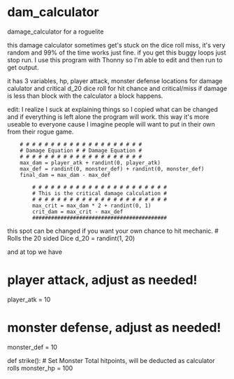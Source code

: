 
# dam_calculator
damage_calculator for a roguelite

this damage calculator sometimes get's stuck on the dice roll miss, it's very random and 99% of the time works just fine.  if you get this buggy loops just stop run.  I use this program with Thonny so I'm able to edit and then run to get output.

it has 3 variables, hp, player attack, monster defense
locations for damage calulator and critical
d_20 dice roll for hit chance and critical/miss
if damage is less than block with the calculator a block happens.


edit: I realize I suck at explaining things so I copied what can be changed and if everything is left alone the program will work. this way it's more useable to everyone cause I imagine people will want to put in their own from their rogue game. 

        # # # # # # # # # # # # # # # # # # # #
        # Damage Equation # # Damage Equation #
        # # # # # # # # # # # # # # # # # # # #            
        max_dam = player_atk + randint(0, player_atk)            
        max_def = randint(0, monster_def) + randint(0, monster_def)                    
        final_dam = max_dam - max_def

            # # # # # # # # # # # # # # # # # # # # # #
            # This is the critical damage calculation #
            # # # # # # # # # # # # # # # # # # # # # #
            max_crit = max_dam * 2 + randint(0, 1)
            crit_dam = max_crit - max_def                
            ###########################################

this spot can be changed if you want your own chance to hit mechanic.
    # Rolls the 20 sided Dice
    d_20 = randint(1, 20)


  and at top we have
  # player attack, adjust as needed!
  player_atk = 10
  
  # monster defense, adjust as needed!
  monster_def = 10
  
  def strike():
      # Set Monster Total hitpoints, will be deducted as calculator rolls
      monster_hp = 100
